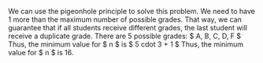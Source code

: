 We can use the pigeonhole principle to solve this problem.
We need to have 1 more than the maximum number of possible grades.
That way, we can guarantee that if all students receive different grades, the last student will receive a duplicate grade.
There are 5 possible grades: $ A, B, C, D, F $
Thus, the minimum value for $ n $ is $ 5 cdot 3 + 1 $
Thus, the minimum value for $ n $ is 16.
